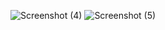 ![Screenshot (4)](https://github.com/Sjsatishjaiswal/DjangoWithFrontend_Bakend_Setup_Both_Servers/assets/45370567/f8252b3e-0516-4f15-8104-d3e79936a3df)
![Screenshot (5)](https://github.com/Sjsatishjaiswal/DjangoWithFrontend_Bakend_Setup_Both_Servers/assets/45370567/eb2e873b-b510-4472-baa0-21839441de0e)
